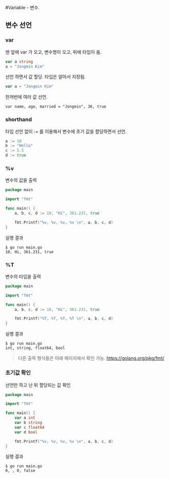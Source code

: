 #Variable - 변수.

## 변수 선언

### var
맨 앞에 var 가 오고, 변수명이 오고, 뒤에 타입이 옴.
```go
var a string
a = "Jongmin Kim"
```

선언 하면서 값 할당. 타입은 알아서 지정됨.
```go
var a = "Jongmin Kim"
```

한꺼번에 여러 값 선언.
```
var name, age, married = "Jongmin", 36, true
```

### shorthand
타입 선언 없이 := 를 이용해서 변수에 초기 값을 할당하면서 선언.
```go
a := 10
b := "Hello"
c := 5.5
d := true
```

### %v
변수의 값을 출력
```go
package main

import "fmt"

func main() {
	a, b, c, d := 10, "Hi", 361.231, true

	fmt.Printf("%v, %v, %v, %v \n", a, b, c, d)
}
```
실행 결과
```
$ go run main.go
10, Hi, 361.231, true
```

### %T
변수의 타입을 출력
```go
package main

import "fmt"

func main() {
	a, b, c, d := 10, "Hi", 361.231, true

	fmt.Printf("%T, %T, %T, %T \n", a, b, c, d)
}
```
실행 결과
```
$ go run main.go
int, string, float64, bool
```

> 다른 출력 형식들은 아래 페이지에서 확인 가능.
https://golang.org/pkg/fmt/


### 초기값 확인
선언만 하고 난 뒤 할당되는 값 확인
```go
package main

import "fmt"

func main() {
	var a int
	var b string
	var c float64
	var d bool

	fmt.Printf("%v, %v, %v, %v \n", a, b, c, d)
}
```
실행 결과
```
$ go run main.go
0, , 0, false
```
